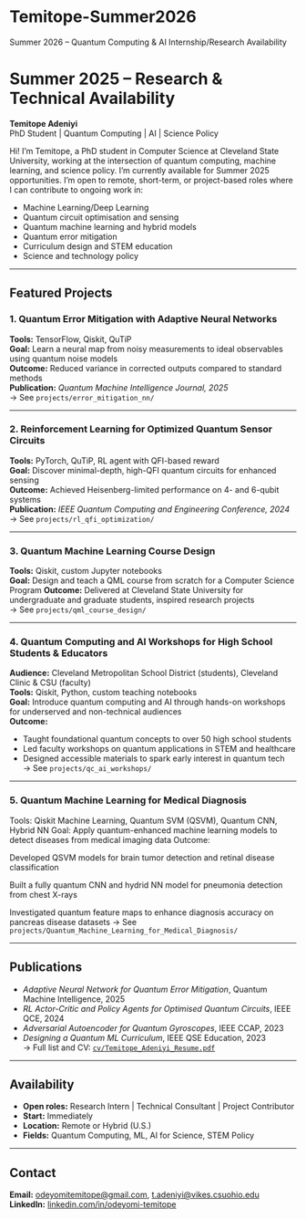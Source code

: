 # Temitope-Summer2026
Summer 2026 – Quantum Computing &amp; AI Internship/Research Availability
# Summer 2025 – Research & Technical Availability  
**Temitope Adeniyi**  
PhD Student | Quantum Computing | AI | Science Policy  

Hi! I’m Temitope, a PhD student in Computer Science at Cleveland State University, working at the intersection of quantum computing, machine learning, and science policy. I’m currently available for Summer 2025 opportunities. I’m open to remote, short-term, or project-based roles where I can contribute to ongoing work in:

- Machine Learning/Deep Learning
- Quantum circuit optimisation and sensing
- Quantum machine learning and hybrid models
- Quantum error mitigation
- Curriculum design and STEM education
- Science and technology policy

---

## Featured Projects

### 1. Quantum Error Mitigation with Adaptive Neural Networks  
**Tools:** TensorFlow, Qiskit, QuTiP  
**Goal:** Learn a neural map from noisy measurements to ideal observables using quantum noise models  
**Outcome:** Reduced variance in corrected outputs compared to standard methods  
**Publication:** *Quantum Machine Intelligence Journal, 2025*  
→ See `projects/error_mitigation_nn/`

---

### 2. Reinforcement Learning for Optimized Quantum Sensor Circuits  
**Tools:** PyTorch, QuTiP, RL agent with QFI-based reward  
**Goal:** Discover minimal-depth, high-QFI quantum circuits for enhanced sensing  
**Outcome:** Achieved Heisenberg-limited performance on 4- and 6-qubit systems  
**Publication:** *IEEE Quantum Computing and Engineering Conference, 2024*  
→ See `projects/rl_qfi_optimization/`

---

### 3. Quantum Machine Learning Course Design  
**Tools:** Qiskit, custom Jupyter notebooks  
**Goal:** Design and teach a QML course from scratch for a Computer Science Program
**Outcome:** Delivered at Cleveland State University for undergraduate and graduate students, inspired research projects  
→ See `projects/qml_course_design/`

---

### 4. Quantum Computing and AI Workshops for High School Students & Educators  
**Audience:** Cleveland Metropolitan School District (students), Cleveland Clinic & CSU (faculty)  
**Tools:** Qiskit, Python, custom teaching notebooks  
**Goal:** Introduce quantum computing and AI through hands-on workshops for underserved and non-technical audiences  
**Outcome:**  
- Taught foundational quantum concepts to over 50 high school students  
- Led faculty workshops on quantum applications in STEM and healthcare  
- Designed accessible materials to spark early interest in quantum tech  
→ See `projects/qc_ai_workshops/`

---
### 5. Quantum Machine Learning for Medical Diagnosis
Tools: Qiskit Machine Learning, Quantum SVM (QSVM), Quantum CNN, Hybrid NN
Goal: Apply quantum-enhanced machine learning models to detect diseases from medical imaging data
Outcome:

Developed QSVM models for brain tumor detection and retinal disease classification

Built a fully quantum CNN and hydrid NN model for pneumonia detection from chest X-rays

Investigated quantum feature maps to enhance diagnosis accuracy on pancreas disease datasets
→ See `projects/Quantum_Machine_Learning_for_Medical_Diagnosis/`

---


## Publications  
- *Adaptive Neural Network for Quantum Error Mitigation*, Quantum Machine Intelligence, 2025  
- *RL Actor-Critic and Policy Agents for Optimised Quantum Circuits*, IEEE QCE, 2024  
- *Adversarial Autoencoder for Quantum Gyroscopes*, IEEE CCAP, 2023  
- *Designing a Quantum ML Curriculum*, IEEE QSE Education, 2023  
→ Full list and CV: [`cv/Temitope_Adeniyi_Resume.pdf`](cv/Temitope_Adeniyi_Resume.pdf)

---

## Availability  
- **Open roles:** Research Intern | Technical Consultant | Project Contributor  
- **Start:** Immediately  
- **Location:** Remote or Hybrid (U.S.)  
- **Fields:** Quantum Computing, ML, AI for Science, STEM Policy  

---

## Contact  
**Email:** odeyomitemitope@gmail.com, t.adeniyi@vikes.csuohio.edu
**LinkedIn:** [linkedin.com/in/odeyomi-temitope](https://www.linkedin.com/in/odeyomi-temitope/)  

